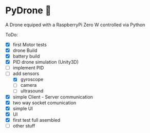 
# PyDrone :helicopter:

A Drone equiped with a RaspberryPi Zero W controlled via Python

ToDo:
- [x] first Motor tests
- [x] drone Build
- [x] battery build
- [x] PID drone simulation (Unity3D)
- [ ] implement PID
- [ ] add sensors
    - [x] gyroscope
    - [ ] camera
    - [ ] ultrasound
- [x] simple Client - Server communication
- [x] two way socket comunication
- [x] simple UI
- [x] UI
- [x] first test full asembled
- [ ] other stuff
